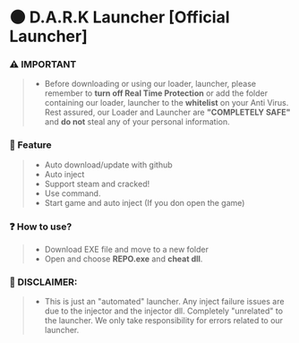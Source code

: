 # 🌑 __D.A.R.K Launcher__ [Official Launcher]
### ⚠️ IMPORTANT
> - Before downloading or using our loader, launcher, please remember to __turn off Real Time Protection__ or add the folder containing our loader, launcher to the __whitelist__ on your Anti Virus. Rest assured, our Loader and Launcher are **"COMPLETELY SAFE"** and **do not** steal any of your personal information.
### 🌟 Feature
> - Auto download/update with github
> - Auto inject
> - Support steam and cracked!
> - Use command.
> - Start game and auto inject (If you don open the game)
### ❓ How to use?
> - Download EXE file and move to a new folder
> - Open and choose **REPO.exe** and **cheat dll**.
### 🙅 DISCLAIMER: 
> - This is just an "automated" launcher. Any inject failure issues are due to the injector and the injector dll. Completely "unrelated" to the launcher. We only take responsibility for errors related to our launcher.